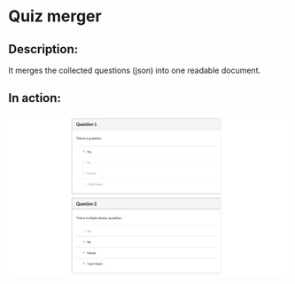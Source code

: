 # Quiz merger

## Description:

It merges the collected questions (json) into one readable document.

## In action:

![](image.png)